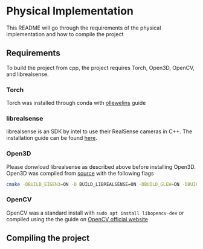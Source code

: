 # Physical Implementation
This README will go through the requirements of the physical implementation and how to compile the project

## Requirements
To build the project from cpp, the project requires Torch, Open3D, OpenCV, and librealsense. 

### **Torch**
Torch was installed through conda with [ollewelins](https://github.com/ollewelin/Installing-and-Test-PyTorch-C-API-on-Ubuntu-with-GPU-enabled) guide
### **librealsense**
librealsense is an SDK by intel to use their RealSense cameras in C++. The installation guide can be found [here](https://github.com/IntelRealSense/librealsense/blob/master/doc/installation.md).

### **Open3D**
Please donwload librealsense as described above before installing Open3D. <br>
Open3D was compiled from [source](http://www.open3d.org/docs/release/compilation.html) with the following flags
```bash
cmake -DBUILD_EIGEN3=ON -D BUILD_LIBREALSENSE=ON -DBUILD_GLEW=ON -DBUILD_GLFW=ON -DBUILD_JSONCPP=ON -DBUILD_PNG=ON -DGLIBCXX_USE_CXX11_ABI=ON -DPYTHON_EXECUTABLE=/usr/bin/python -DBUILD_UNIT_TESTS=ON ..
```

### **OpenCV**
OpenCV was a standard install with `sudo apt install libopencv-dev` or compiled using the the guide on [OpenCV official website](https://docs.opencv.org/master/d7/d9f/tutorial_linux_install.html)


## Compiling the project
